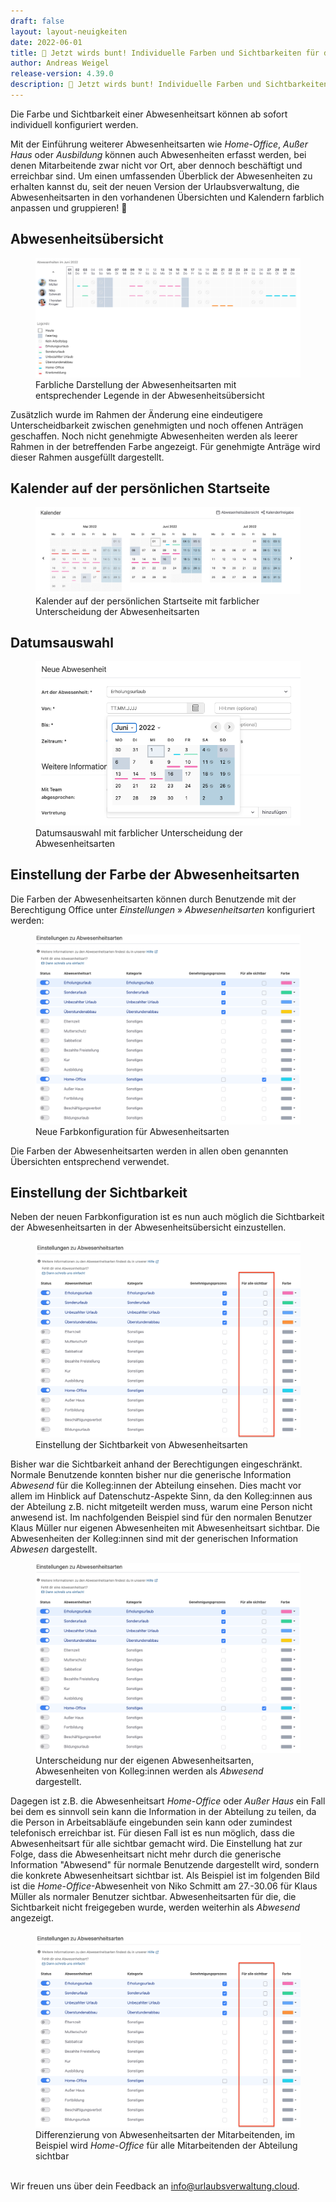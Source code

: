 ```yaml
---
draft: false
layout: layout-neuigkeiten
date: 2022-06-01
title: 🌈 Jetzt wirds bunt! Individuelle Farben und Sichtbarkeiten für deine Abwesenheitsarten
author: Andreas Weigel
release-version: 4.39.0
description: 🌈 Jetzt wirds bunt! Individuelle Farben und Sichtbarkeiten für deine Abwesenheitsarten
---
```


Die Farbe und Sichtbarkeit einer Abwesenheitsart können ab sofort individuell konfiguriert werden.

<!-- more -->

Mit der Einführung weiterer Abwesenheitsarten wie _Home-Office_, _Außer Haus_ oder _Ausbildung_ können auch Abwesenheiten erfasst werden, bei denen
Mitarbeitende zwar nicht vor Ort, aber dennoch beschäftigt und erreichbar sind. Um einen umfassenden Überblick der Abwesenheiten zu erhalten kannst du, seit der neuen Version der Urlaubsverwaltung, die Abwesenheitsarten in den vorhandenen Übersichten und Kalendern farblich anpassen und gruppieren! 🎉

## Abwesenheitsübersicht

<div class="flex my-8">
    <figure>
        <picture>
            <source srcset="allAbsencesVisibleForOffice.avif" type="image/avif" />
            <img
              src="allAbsencesVisibleForOffice.png"
              alt="Farbliche Darstellung der Abwesenheitsarten mit entsprechender Legende in der Abwesenheitsübersicht"
              decoding="async"
              loading="lazy"
              class="rounded-lg"
            />
        </picture>
        <figcaption class="text-sm text-center">Farbliche Darstellung der Abwesenheitsarten mit entsprechender Legende in der Abwesenheitsübersicht</figcaption>
    </figure>
</div>

Zusätzlich wurde im Rahmen der Änderung eine eindeutigere Unterscheidbarkeit zwischen genehmigten und noch offenen Anträgen geschaffen.
Noch nicht genehmigte Abwesenheiten werden als leerer Rahmen in der betreffenden Farbe angezeigt. Für genehmigte Anträge wird dieser Rahmen ausgefüllt dargestellt.

## Kalender auf der persönlichen Startseite

<div class="flex my-8">
    <figure>
        <picture>
            <source srcset="overviewCalendar.avif" type="image/avif" />
            <img
              src="overviewCalendar.png"
              alt="Kalender auf der persönlichen Startseite mit farblicher Unterscheidung der Abwesenheitsarten"
              decoding="async"
              loading="lazy"
              class="rounded-lg"
            />
        </picture>
        <figcaption class="text-sm text-center">Kalender auf der persönlichen Startseite mit farblicher Unterscheidung der Abwesenheitsarten</figcaption>
    </figure>
</div>

## Datumsauswahl

<div class="flex my-8">
    <figure>
        <picture>
            <source srcset="calendarPicker.avif" type="image/avif" />
            <img
              src="calendarPicker.png"
              alt="Datumsauswahl mit farblicher Unterscheidung der Abwesenheitsarten"
              decoding="async"
              loading="lazy"
              class="rounded-lg"
            />
        </picture>
        <figcaption class="text-sm text-center">Datumsauswahl mit farblicher Unterscheidung der Abwesenheitsarten</figcaption>
    </figure>
</div>

## Einstellung der Farbe der Abwesenheitsarten

Die Farben der Abwesenheitsarten können durch Benutzende mit der Berechtigung Office unter _Einstellungen_ » _Abwesenheitsarten_ konfiguriert werden:

<div class="flex my-8">
    <figure>
        <picture>
            <source srcset="colorConfiguration.avif" type="image/avif" />
            <img
              src="colorConfiguration.png"
              alt="Neue Farbkonfiguration für Abwesenheitsarten"
              decoding="async"
              loading="lazy"
              class="rounded-lg"
            />
        </picture>
        <figcaption class="text-sm text-center">Neue Farbkonfiguration für Abwesenheitsarten</figcaption>
    </figure>
</div>

Die Farben der Abwesenheitsarten werden in allen oben genannten Übersichten entsprechend verwendet.

## Einstellung der Sichtbarkeit

Neben der neuen Farbkonfiguration ist es nun auch möglich die Sichtbarkeit der Abwesenheitsarten in der Abwesenheitsübersicht einzustellen.

<div class="flex my-8">
    <figure>
        <picture>
            <source srcset="visibilityConfiguration.avif" type="image/avif" />
            <img
              src="visibilityConfiguration.png"
              alt="Einstellung der Sichtbarkeit von Abwesenheitsarten"
              decoding="async"
              loading="lazy"
              class="rounded-lg"
            />
        </picture>
        <figcaption class="text-sm text-center">Einstellung der Sichtbarkeit von Abwesenheitsarten</figcaption>
    </figure>
</div>

Bisher war die Sichtbarkeit anhand der Berechtigungen eingeschränkt. Normale Benutzende konnten bisher nur die generische Information _Abwesend_ für die Kolleg:innen der Abteilung einsehen. Dies macht vor allem im Hinblick auf Datenschutz-Aspekte Sinn, da den Kolleg:innen aus der Abteilung z.B. nicht mitgeteilt werden muss, warum eine Person nicht anwesend ist. Im nachfolgenden Beispiel sind für den normalen Benutzer Klaus Müller nur eigenen Abwesenheiten mit Abwesenheitsart sichtbar. Die Abwesenheiten der Kolleg:innen sind mit der generischen Information _Abwesen_ dargestellt.

<div class="flex my-8">
    <figure>
        <picture>
            <source srcset="onlyOwnVisible.avif" type="image/avif" />
            <img
              src="colorConfiguration.png"
              alt="Unterscheidung nur der eigenen Abwesenheitsarten"
              decoding="async"
              loading="lazy"
              class="rounded-lg"
            />
        </picture>
        <figcaption class="text-sm text-center">Unterscheidung nur der eigenen Abwesenheitsarten, Abwesenheiten von Kolleg:innen werden als <i>Abwesend</i> dargestellt.</figcaption>
    </figure>
</div>

Dagegen ist z.B. die Abwesenheitsart _Home-Office_ oder _Außer Haus_ ein Fall bei dem es sinnvoll sein kann die Information in der Abteilung zu teilen, da die Person in Arbeitsabläufe eingebunden sein kann oder zumindest telefonisch erreichbar ist. Für diesen Fall ist es nun möglich, dass die Abwesenheitsart für alle sichtbar gemacht wird. Die Einstellung hat zur Folge, dass die Abwesenheitsart nicht mehr durch die generische Information "Abwesend" für normale Benutzende dargestellt wird, sondern die konkrete Abwesenheitsart sichtbar ist. Als Beispiel ist im folgenden Bild ist die <i>Home-Office</i>-Abwesenheit von Niko Schmitt am 27.-30.06 für Klaus Müller als normaler Benutzer sichtbar. Abwesenheitsarten für die, die Sichtbarkeit nicht freigegeben wurde, werden weiterhin als _Abwesend_ angezeigt.

<div class="flex my-8">
    <figure>
        <picture>
            <source srcset="differentVisibilities.avif" type="image/avif" />
            <img
              src="visibilityConfiguration.png"
              alt="Differenzierung von Abwesenheitsarten der Mitarbeitenden"
              decoding="async"
              loading="lazy"
              class="rounded-lg"
            />
        </picture>
        <figcaption class="text-sm text-center">Differenzierung von Abwesenheitsarten der Mitarbeitenden, im Beispiel wird <i>Home-Office</i> für alle Mitarbeitenden der Abteilung sichtbar</figcaption>
    </figure>
</div>

<br/>
Wir freuen uns über dein Feedback an <a href="mailto:info@urlaubsverwaltung.cloud?subject=Feedback">info@urlaubsverwaltung.cloud</a>.
